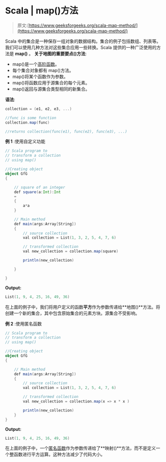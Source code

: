 # Scala | map()方法

> 原文:[https://www.geeksforgeeks.org/scala-map-method/](https://www.geeksforgeeks.org/scala-map-method/)

Scala 中的集合是一种保存一组对象的数据结构。集合的例子包括数组、列表等。我们可以使用几种方法对这些集合应用一些转换。Scala 提供的一种广泛使用的方法是 **map()** 。
**关于地图的重要要点()方法**:

*   map()是一个[高阶函数](https://www.geeksforgeeks.org/higher-order-functions-currying/)。
*   每个集合对象都有 map()方法。
*   map()将某个函数作为参数。
*   map()将函数应用于源集合的每个元素。
*   map()返回与源集合类型相同的新集合。

**语法**:

```scala
collection = (e1, e2, e3, ...)

//func is some function
collection.map(func)

//returns collection(func(e1), func(e2), func(e3), ...)

```

**例 1** :使用自定义功能

```scala
// Scala program to
// transform a collection
// using map()

//Creating object
object GfG
{

    // square of an integer
    def square(a:Int):Int
    =
    {
        a*a
    }

    // Main method
    def main(args:Array[String])
    {
        // source collection
        val collection = List(1, 3, 2, 5, 4, 7, 6)

        // transformed collection
        val new_collection = collection.map(square)

        println(new_collection)

    }

}
```

**Output:**

```scala
List(1, 9, 4, 25, 16, 49, 36)

```

在上面的例子中，我们将用户定义的函数**平方**作为参数传递给**地图()**方法。将创建一个新的集合，其中包含原始集合的元素方块。源集合不受影响。

**例 2** :使用匿名函数

```scala
// Scala program to
// transform a collection
// using map()

//Creating object
object GfG
{

    // Main method
    def main(args:Array[String])
    {
        // source collection
        val collection = List(1, 3, 2, 5, 4, 7, 6)

        // transformed collection
        val new_collection = collection.map(x => x * x )

        println(new_collection)
    }
}
```

**Output:**

```scala
List(1, 9, 4, 25, 16, 49, 36)

```

在上面的例子中，一个[匿名函数](https://www.geeksforgeeks.org/anonymous-functions-in-scala/)作为参数传递给了**映射()**方法，而不是定义一个整函数进行平方运算。这种方法减少了代码大小。